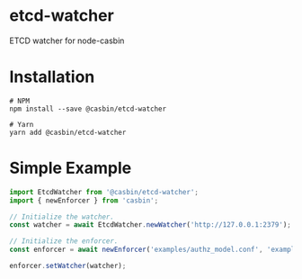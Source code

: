 # etcd-watcher

ETCD watcher for node-casbin

# Installation

```shell script
# NPM
npm install --save @casbin/etcd-watcher

# Yarn
yarn add @casbin/etcd-watcher
```

# Simple Example
```typescript
import EtcdWatcher from '@casbin/etcd-watcher';
import { newEnforcer } from 'casbin';

// Initialize the watcher.
const watcher = await EtcdWatcher.newWatcher('http://127.0.0.1:2379');

// Initialize the enforcer.
const enforcer = await newEnforcer('examples/authz_model.conf', 'examples/authz_policy.csv');

enforcer.setWatcher(watcher);
```
